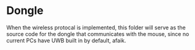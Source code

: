 # Dongle

When the wireless protocal is implemented, this folder will serve as the source code for the dongle that communicates with the mouse, since no current PCs have UWB built in by default, afaik.
